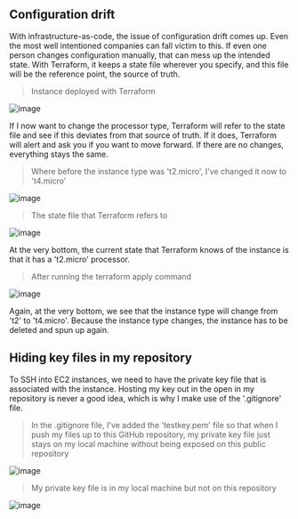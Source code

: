 ## Configuration drift

With infrastructure-as-code, the issue of configuration drift comes up. Even the most well intentioned companies can fall victim to this. If even one person changes configuration manually, that can mess up the intended state. With Terraform, it keeps a state file wherever you specify, and this file will be the reference point, the source of truth.

> Instance deployed with Terraform

![image](https://user-images.githubusercontent.com/81763406/161595398-93e2681c-0549-40fb-8573-660eb2a0d75e.png)

If I now want to change the processor type, Terraform will refer to the state file and see if this deviates from that source of truth. If it does, Terraform will alert and ask you if you want to move forward. If there are no changes, everything stays the same. 

> Where before the instance type was 't2.micro', I've changed it now to 't4.micro'

![image](https://user-images.githubusercontent.com/81763406/161595617-a2045f24-9958-4464-bc51-aaa05bb90018.png)

> The state file that Terraform refers to

![image](https://user-images.githubusercontent.com/81763406/161596053-1040ce5a-d949-4260-9f94-efb596eeb609.png)

At the very bottom, the current state that Terraform knows of the instance is that it has a 't2.micro' processor.

> After running the terraform apply command

![image](https://user-images.githubusercontent.com/81763406/161595801-6dd4cc38-879e-4ce3-8b13-1554fec41811.png)

Again, at the very bottom, we see that the instance type will change from 't2' to 't4.micro'. Because the instance type changes, the instance has to be deleted and spun up again.

## Hiding key files in my repository

To SSH into EC2 instances, we need to have the private key file that is associated with the instance. Hosting my key out in the open in my repository is never a good idea, which is why I make use of the '.gitignore' file.

> In the .gitignore file, I've added the 'testkey.pem' file so that when I push my files up to this GitHub repository, my private key file just stays on my local machine without being exposed on this public repository

![image](https://user-images.githubusercontent.com/81763406/161596801-aadb6dfb-2f60-4066-a574-75cf474d5838.png)

> My private key file is in my local machine but not on this repository

![image](https://user-images.githubusercontent.com/81763406/161596900-972b8f36-7eee-43cb-9aa1-10f715508b07.png)
